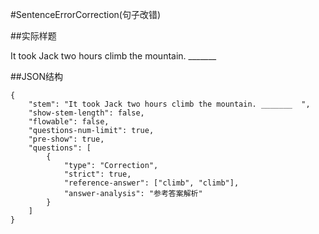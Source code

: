 #SentenceErrorCorrection(句子改错)

##实际样题

It took Jack two hours climb the mountain. _______  

##JSON结构

	{
		"stem": "It took Jack two hours climb the mountain. _______  ",
		"show-stem-length": false,
		"flowable": false,
		"questions-num-limit": true,
		"pre-show": true,
		"questions": [
			{
				"type": "Correction",	
				"strict": true,	
				"reference-answer": ["climb", "climb"],		
				"answer-analysis": "参考答案解析"
			}
		]
	}
